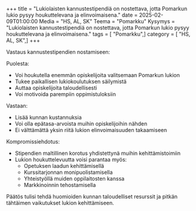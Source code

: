 +++
title = "Lukiolaisten kannustestipendiä on nostettava, jotta Pomarkun lukio pysyy houkuttelevana ja elinvoimaisena."
date = 2025-02-09T01:00:00
Media = "HS, AL, SK"
Teema = "Pomarkku"
Kysymys = "Lukiolaisten kannustestipendiä on nostettava, jotta Pomarkun lukio pysyy houkuttelevana ja elinvoimaisena."
tags = [ "Pomarkku",]
category = [ "HS, AL, SK",]
+++

Vastaus kannustestipendien nostamiseen:

Puolesta:
- Voi houkutella enemmän opiskelijoita valitsemaan Pomarkun lukion
- Tukee paikallisen lukiokoulutuksen säilymistä
- Auttaa opiskelijoita taloudellisesti
- Voi motivoida parempiin oppimistuloksiin

Vastaan:
- Lisää kunnan kustannuksia
- Voi olla epätasa-arvoista muihin opiskelijoihin nähden
- Ei välttämättä yksin riitä lukion elinvoimaisuuden takaamiseen

Kompromissiehdotus:
- Stipendien maltillinen korotus yhdistettynä muihin kehittämistoimiin
- Lukion houkuttelevuutta voisi parantaa myös:
  * Opetuksen laadun kehittämisellä
  * Kurssitarjonnan monipuolistamisella 
  * Yhteistyöllä muiden oppilaitosten kanssa
  * Markkinoinnin tehostamisella

Päätös tulisi tehdä huomioiden kunnan taloudelliset resurssit ja pitkän tähtäimen vaikutukset lukion kehittämiseen.